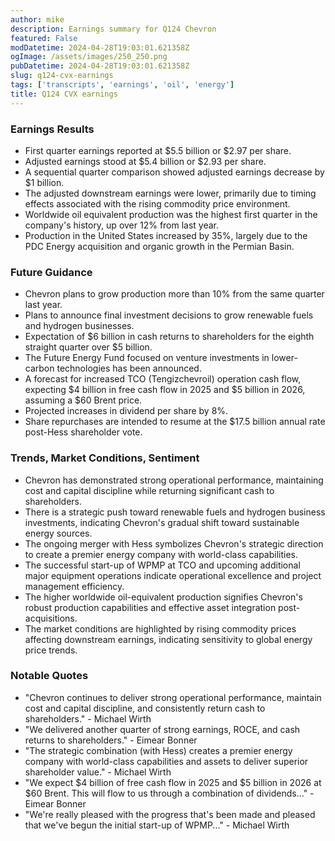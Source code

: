 ```yaml
---
author: mike
description: Earnings summary for Q124 Chevron 
featured: False
modDatetime: 2024-04-28T19:03:01.621358Z
ogImage: /assets/images/250_250.png
pubDatetime: 2024-04-28T19:03:01.621358Z
slug: q124-cvx-earnings
tags: ['transcripts', 'earnings', 'oil', 'energy']
title: Q124 CVX earnings
---
```

### Earnings Results
- First quarter earnings reported at $5.5 billion or $2.97 per share.
- Adjusted earnings stood at $5.4 billion or $2.93 per share.
- A sequential quarter comparison showed adjusted earnings decrease by $1 billion.
- The adjusted downstream earnings were lower, primarily due to timing effects associated with the rising commodity price environment.
- Worldwide oil equivalent production was the highest first quarter in the company's history, up over 12% from last year.
- Production in the United States increased by 35%, largely due to the PDC Energy acquisition and organic growth in the Permian Basin.

### Future Guidance
- Chevron plans to grow production more than 10% from the same quarter last year.
- Plans to announce final investment decisions to grow renewable fuels and hydrogen businesses.
- Expectation of $6 billion in cash returns to shareholders for the eighth straight quarter over $5 billion.
- The Future Energy Fund focused on venture investments in lower-carbon technologies has been announced.
- A forecast for increased TCO (Tengizchevroil) operation cash flow, expecting $4 billion in free cash flow in 2025 and $5 billion in 2026, assuming a $60 Brent price.
- Projected increases in dividend per share by 8%.
- Share repurchases are intended to resume at the $17.5 billion annual rate post-Hess shareholder vote.

### Trends, Market Conditions, Sentiment
- Chevron has demonstrated strong operational performance, maintaining cost and capital discipline while returning significant cash to shareholders.
- There is a strategic push toward renewable fuels and hydrogen business investments, indicating Chevron's gradual shift toward sustainable energy sources.
- The ongoing merger with Hess symbolizes Chevron's strategic direction to create a premier energy company with world-class capabilities.
- The successful start-up of WPMP at TCO and upcoming additional major equipment operations indicate operational excellence and project management efficiency.
- The higher worldwide oil-equivalent production signifies Chevron's robust production capabilities and effective asset integration post-acquisitions.
- The market conditions are highlighted by rising commodity prices affecting downstream earnings, indicating sensitivity to global energy price trends.

### Notable Quotes
- "Chevron continues to deliver strong operational performance, maintain cost and capital discipline, and consistently return cash to shareholders." - Michael Wirth
- "We delivered another quarter of strong earnings, ROCE, and cash returns to shareholders." - Eimear Bonner
- "The strategic combination (with Hess) creates a premier energy company with world-class capabilities and assets to deliver superior shareholder value." - Michael Wirth
- "We expect $4 billion of free cash flow in 2025 and $5 billion in 2026 at $60 Brent. This will flow to us through a combination of dividends..." - Eimear Bonner
- "We're really pleased with the progress that's been made and pleased that we've begun the initial start-up of WPMP..." - Michael Wirth